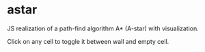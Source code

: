 # astar
JS realization of a path-find algorithm A* (A-star) with visualization.

Click on any cell to toggle it between wall and empty cell.
